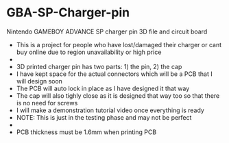 # GBA-SP-Charger-pin
Nintendo GAMEBOY ADVANCE SP charger pin 3D file and circuit board

- This is a project for people who have lost/damaged their charger or cant buy online due to region unavailability or high price
-
- 3D printed charger pin has two parts: 1) the pin, 2) the cap
- I have kept space for the actual connectors which will be a PCB that I will design soon
- The PCB will auto lock in place as I have designed it that way
- The cap will also tighly close as it is designed that way too so that there is no need for screws
- I will make a demonstration tutorial video once everything is ready
- NOTE: This is just in the testing phase and may not be perfect
-
- PCB thickness must be 1.6mm when printing PCB
